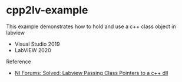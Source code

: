 # cpp2lv-example

This example demonstrates how to hold and use a c++ class object in labview

* Visual Studio 2019
* LabVIEW 2020

Reference

* [NI Forums: Solved: Labview Passing Class Pointers to a c++ dll](https://forums.ni.com/t5/LabVIEW/Labview-Passing-Class-Pointers-to-a-c-dll/td-p/3571852)
